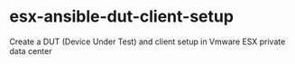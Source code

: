 # esx-ansible-dut-client-setup
Create a DUT (Device Under Test) and client setup in Vmware ESX private data center
